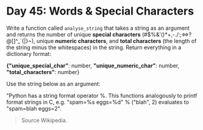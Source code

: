 # Day 45: Words & Special Characters

Write a function called `analyse_string` that takes a string as an
argument and returns the number of unique **special characters**
(#\$%&'()*+,-./:;<=>?@[\]^_`{|}~), unique **numeric characters**,
and **total characters** (the length of the string minus the whitespaces)
in the string. Return everything in a dictionary format:

**{"unique_special_char"**: number, **"unique_numeric_char"**:
number, **"total_characters"**: number}

Use the string below as an argument:

"Python has a string format operator %. This functions
analogously to printf format strings in C, e.g. "spam=%s
eggs=%d" % ("blah", 2) evaluates to "spam=blah eggs=2".

> Source Wikipedia.
